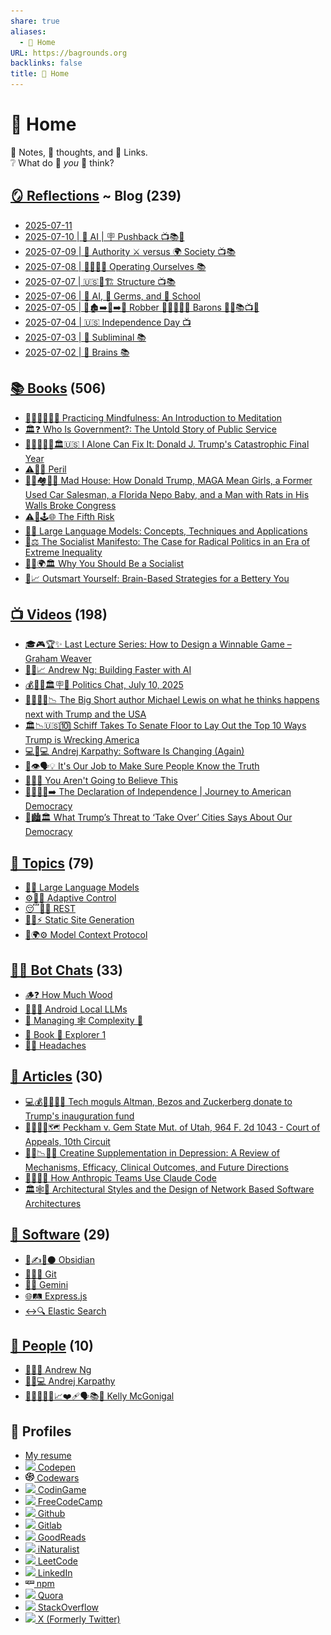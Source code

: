 ```yaml
---
share: true
aliases:
  - 🏡 Home
URL: https://bagrounds.org
backlinks: false
title: 🏡 Home
---
```

# 🏡 Home  
📑 Notes, 💭 thoughts, and 🔗 Links.  
❔ What do 🫵 _you_ 🤔 think?  
  
## [🪞 Reflections](./reflections/index.md) ~ Blog (239)  
- [2025-07-11](./reflections/2025-07-11.md)  
- [2025-07-10 | 🤖 AI | 🪧 Pushback 📺📚👥](./reflections/2025-07-10.md)  
- [2025-07-09 | 👹 Authority ⚔️ versus 🌍 Society 📺📚](./reflections/2025-07-09.md)  
- [2025-07-08 | 🧠🧘🏼‍♀️ Operating Ourselves 📚](./reflections/2025-07-08.md)  
- [2025-07-07 | 🇺🇸🔬🏗️ Structure 📺📚](./reflections/2025-07-07.md)  
- [2025-07-06 | 🤖 AI, 🦠 Germs, and 🏫 School](./reflections/2025-07-06.md)  
- [2025-07-05 | 🤕🏚️➡️💸➡️🏰 Robber 🧛🏻‍♂️🤝👹 Barons 🤖💬📚📺📄](./reflections/2025-07-05.md)  
- [2025-07-04 | 🇺🇸 Independence Day 📺](./reflections/2025-07-04.md)  
- [2025-07-03 | 🤫 Subliminal 📚](./reflections/2025-07-03.md)  
- [2025-07-02 | 🧠 Brains 📚](./reflections/2025-07-02.md)  
  
  
## [📚 Books](./books/index.md) (506)  
- [🧘🏼‍♀️👩🏼‍🏫 Practicing Mindfulness: An Introduction to Meditation](./books/practicing-mindfulness-an-introduction-to-meditation.md)  
- [🏛️❓ Who Is Government?: The Untold Story of Public Service](./books/who-is-government-the-untold-story-of-public-service.md)  
- [🍊🤡🤥👹💥🏛️🇺🇸 I Alone Can Fix It: Donald J. Trump's Catastrophic Final Year](./books/i-alone-can-fix-it-donald-j-trumps-catastrophic-final-year.md)  
- [⚠️😬😰 Peril](./books/peril.md)  
- [🤯🐍🏘️🎪💥 Mad House: How Donald Trump, MAGA Mean Girls, a Former Used Car Salesman, a Florida Nepo Baby, and a Man with Rats in His Walls Broke Congress](./books/mad-house.md)  
- [⚠️🥴🕹️🌐 The Fifth Risk](./books/the-fifth-risk.md)  
- [🤖🦜 Large Language Models: Concepts, Techniques and Applications](./books/large-language-models-concepts-techniques-and-applications.md)  
- [🚩⚖️ The Socialist Manifesto: The Case for Radical Politics in an Era of Extreme Inequality](./books/the-socialist-manifesto-the-case-for-radical-politics-in-an-era-of-extreme-inequality.md)  
- [🫵🤝🌍🏛️ Why You Should Be a Socialist](./books/why-you-should-be-a-socialist.md)  
- [🧠📈 Outsmart Yourself: Brain-Based Strategies for a Bettery You](./books/outsmart-yourself-brain-based-strategies-for-a-bettery-you.md)  
  
  
## [📺 Videos](./videos/index.md) (198)  
- [🎓🎮🏆✨ Last Lecture Series: How to Design a Winnable Game – Graham Weaver](./videos/last-lecture-series-how-to-design-a-winnable-game-graham-weaver.md)  
- [🤖🚀📈 Andrew Ng: Building Faster with AI](./videos/andrew-ng-building-faster-with-ai.md)  
- [💰🌊🚧🏛️🪧🚨 Politics Chat, July 10, 2025](./videos/politics-chat-july-10-2025.md)  
- [👹👀🇺🇸📉 The Big Short author Michael Lewis on what he thinks happens next with Trump and the USA](./videos/the-big-short-author-michael-lewis-on-what-he-thinks-happens-next-with-trump-and-the-usa.md)  
- [🏛️📉🇺🇸🔟 Schiff Takes To Senate Floor to Lay Out the Top 10 Ways Trump is Wrecking America](./videos/schiff-takes-to-senate-floor-to-lay-out-the-top-10-ways-trump-is-wrecking-america.md)  
- [💻🔄💻 Andrej Karpathy: Software Is Changing (Again)](./videos/andrej-karpathy-software-is-changing-again.md)  
- [📢👁️🗣️💡 It's Our Job to Make Sure People Know the Truth](./videos/its-our-job-to-make-sure-people-know-the-truth.md)  
- [🤯😲😳 You Aren't Going to Believe This](./videos/you-arent-going-to-believe-this.md)  
- [📜🇺🇸🗽➡️ The Declaration of Independence | Journey to American Democracy](./videos/the-declaration-of-independence-journey-to-american-democracy.md)  
- [👑🏙️🏛️ What Trump’s Threat to ‘Take Over’ Cities Says About Our Democracy](./videos/what-trumps-threat-to-take-over-cities-says-about-our-democracy.md)  
  
  
## [🌌 Topics](./topics/index.md) (79)  
- [🤖🦜 Large Language Models](./topics/large-language-models.md)  
- [⚙️🧠🔄 Adaptive Control](./topics/adaptive-control.md)  
- [😴🛌🧘 REST](./topics/rest.md)  
- [💾🧱⚡️ Static Site Generation](./topics/static-site-generation.md)  
- [🧠🌍⚙️ Model Context Protocol](./topics/model-context-protocol.md)  
  
  
## [🤖💬 Bot Chats](./bot-chats/index.md) (33)  
- [🪵❓ How Much Wood](./bot-chats/how-much-wood.md)  
- [🤖📱🧠 Android Local LLMs](./bot-chats/android-local-llms.md)  
- [🧭 Managing 🕸️ Complexity 🧠](./bot-chats/managing-complexity.md)  
- [📖 Book 🧭 Explorer 1](./bot-chats/book-explorer-1.md)  
- [🤕😖 Headaches](./bot-chats/headaches.md)  
  
  
## [📄  Articles](./articles/index.md) (30)  
- [💻💰🤝👹🇺🇸 Tech moguls Altman, Bezos and Zuckerberg donate to Trump's inauguration fund](./articles/tech-moguls-altman-bezos-and-zuckerberg-donate-to-trumps-inauguration-fund.md)  
- [👨‍⚖️🆚🏢🗺️ Peckham v. Gem State Mut. of Utah, 964 F. 2d 1043 - Court of Appeals, 10th Circuit](../Peckham%20v.%20Gem%20State%20Mut.%20of%20Utah,%20964%20F.%202d%201043%20-%20Court%20of%20Appeals,%2010th%20Circuit.md)  
- [💪🧠📉💊🔎 Creatine Supplementation in Depression: A Review of Mechanisms, Efficacy, Clinical Outcomes, and Future Directions](./articles/creatine-supplementation-in-depression-a-review-of-mechanisms-efficacy-clinical-outcomes-and-future-directions.md)  
- [🧑‍💻🤖🤝 How Anthropic Teams Use Claude Code](./articles/how-anthropic-teams-use-claude-code.md)  
- [🏛️🕸️🧩 Architectural Styles and the Design of Network Based Software Architectures](./articles/architectural-styles-and-the-design-of-network-based-software-architectures.md)  
  
  
## [💾 Software](./software/index.md) (29)  
- [💾✍️🌋⚫️ Obsidian](./software/obsidian.md)  
- [💾➕🤝 Git](./software/git.md)  
- [🤖♊ Gemini](./software/gemini.md)  
- [🌐🛤️ Express.js](./software/express.md)  
- [↔️🔍 Elastic Search](./software/elastic-search.md)  
  
  
## [👥 People](./people/index.md) (10)  
- [👨‍🏫🤖 Andrew Ng](./people/andrew-ng.md)  
- [🤖🧠💻 Andrej Karpathy](./people/andrej-karpathy.md)  
- [🧠🔬🧘‍♀️💪📈❤️‍🩹🗣️📚🌟 Kelly McGonigal](./people/kelly-mcgonigal.md)  
  
  
## 🔗 Profiles  
- [My resume](./topics/my-resume.md)  
- <a href="http://codepen.io/bagrounds"><img style="height:1em; margin:0;" src="https://simpleicons.org/icons/codepen.svg"/> Codepen</a>  
- <a href="http://www.codewars.com/users/bagrounds"><img style="height:1em; margin:0;" src="https://raw.githubusercontent.com/bagrounds/icons/master/codewars.svg"/> Codewars</a>  
- <a href="https://www.codingame.com/profile/0d172b10ecb72b81c2bb2646e8be9d8a8930706"><img style="height:1em; margin:0;" src="https://simpleicons.org/icons/codingame.svg"/> CodinGame</a>  
- <a href="http://freecodecamp.com/bagrounds"><img style="height:1em; margin:0;" src="https://simpleicons.org/icons/freecodecamp.svg"/> FreeCodeCamp</a>  
- <a href="https://github.com/bagrounds"><img style="height:1em; margin:0;" src="https://simpleicons.org/icons/github.svg"/> Github</a>  
- <a href="http://gitlab.com/bagrounds"><img style="height:1em; margin:0;" src="https://simpleicons.org/icons/gitlab.svg"/> Gitlab</a>  
- <a href="http://goodreads.com/bagrounds"><img style="height:1em; margin:0;" src="https://simpleicons.org/icons/goodreads.svg"/> GoodReads</a>  
- <a href="https://www.inaturalist.org/people/8822063"><img style="height:1em; margin:0;" src="https://static.inaturalist.org/wiki_page_attachments/3154-original.png"/> iNaturalist</a>  
- <a href="https://leetcode.com/u/bagrounds"><img style="height:1em; margin:0;" src="https://simpleicons.org/icons/leetcode.svg"/> LeetCode</a>  
- <a href="https://linkedin.com/in/bagrounds"><img style="height:1em; margin:0;" src="https://simpleicons.org/icons/linkedin.svg"/> LinkedIn</a>  
- <a href="http://www.npmjs.com/~bagrounds"><img style="height:1em; margin:0;" src="https://raw.githubusercontent.com/bagrounds/icons/master/npm.svg"/> npm</a>  
- <a href="https://www.quora.com/profile/Bryan-Grounds"><img style="height:1em; margin:0;" src="https://simpleicons.org/icons/quora.svg"/> Quora</a>  
- <a href="http://stackoverflow.com/users/2081363/bagrounds"><img style="height:1em; margin:0;" src="https://simpleicons.org/icons/stackoverflow.svg"/> StackOverflow</a>  
- <a href="https://twitter.com/bagrounds"><img style="height:1em; margin:0;" src="https://simpleicons.org/icons/x.svg"/> X (Formerly Twitter)</a>  
